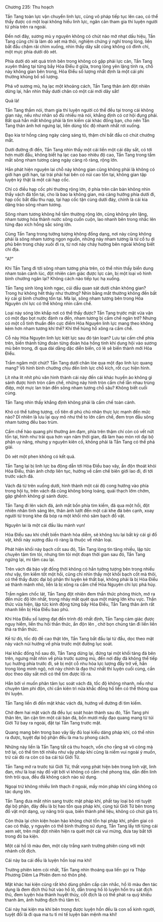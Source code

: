 




Chương 235: Thu hoạch


Tần Tang toàn lực vận chuyển linh lực, cũng vô pháp tiếp tục lên cao, có thể thấy được có một loại không hiểu linh lực, ngăn cản tham gia thí luyện người từ phía trên ra ngoài.

Đến nơi đây, sương mù y nguyên không có chút nào mờ nhạt dấu hiệu, Tần Tang cũng chỉ là làm dò xét mà thôi, nghiệm chứng ý nghĩ trong lòng, liền bắt đầu chậm rãi chìm xuống, nhìn thấy dây sắt cũng không có đình chỉ, một mực phía dưới dò xét.

Phía dưới dò xét quá trình bên trong không có gặp phải lực cản, Tần Tang xuyên thẳng tại từng bầy Hỏa Điểu ở giữa, trong lòng yên lặng tính ra, chỗ này không gian bên trong, Hỏa Điểu số lượng nhất định là một cái phi thường khủng bố số lượng.

Phá vỡ sương mù, hạ lạc một khoảng cách, Tần Tang thân ảnh đột nhiên dừng lại, hắn nhìn thấy dưới chân có một cái mới dây sắt!

Quả là!

Tần Tang thầm nói, tham gia thí luyện người có thể đều tại trong cái không gian này, nếu như nhân số đủ nhiều mà nói, khẳng định có cơ hội đụng phải. Bất quá hắn mắt không phải là tìm kiếm cái khác đồng bạn, cho nên Tần Tang thân ảnh hơi ngưng lại, liền dùng tốc độ nhanh nhất rơi xuống.

Đạo kia tơ hồng càng ngày càng sáng tỏ, thậm chí bắt đầu có chút chướng mắt.

Dưới đường đi đến, Tần Tang nhìn thấy một cái liền một cái dây sắt, có tới hơn mười đầu, không biết hạ lạc cao bao nhiêu độ cao, Tần Tang trong tầm mắt sông nham tương càng ngày càng rõ ràng, rộng lớn.

Hắn phát hiện nguyên lai chỗ này không gian cũng không phải là không có giới hạn giới hạn, tại trái phải hai bên có núi cao tồn tại, không gian tập luyện kỳ thật là một cái hạp cốc.

Chỉ có điều hạp cốc phi thường rộng lớn, ở phía trên căn bản không nhìn thấy vách đá tồn tại, cho là bao la không gian, mà càng hướng phía dưới đi, hạp cốc bắt đầu thu nạp, tại hạp cốc tận cùng dưới đáy, chính là cái kia dâng trào sông nham tương.

Sông nham tương không hề tầm thường rộng lớn, cũng không yên lặng, nham tương hóa thành nước sông cuồn cuộn, lao nhanh bên trong nhấc lên từng đạo xích hồng sắc sóng lớn.

Cùng Tần Tang trong tưởng tượng không đồng dạng, nơi này cũng không phải là sông nham tương ngọn nguồn, những này nham tương là từ cổ tu di phủ bên trong chảy xuôi đi ra, từ nơi này chảy hướng bên ngoài không biết chi địa.

"A?"

Khi Tần Tang đi tới sông nham tương phía trên, có thể nhìn thấy biển dung nham toàn cảnh lúc, đột nhiên cảm giác được lực cản, bị một loại vô hình bình chướng ngăn lại? Không cách nào tiếp tục hạ xuống.

Tần Tang sinh lòng kinh ngạc, cúi đầu quan sát dưới chân không gian? Trong hư không hết thảy như thường? Nhìn bằng mắt thường không đến bất kỳ cái gì bình chướng tồn tại. Mà lại, sông nham tương bên trong Hỏa Nguyên chi lực có thể không nhìn cấm chế.

Loại này sóng lớn khắp nơi có thể thấy được? Tần Tang trước mặt vừa vặn có một đạo bọt nước đánh ra đến, nham tương bị cấm chế ngăn trở? Nhưng có một cỗ tinh thuần đến cực điểm Hỏa Nguyên linh lực mang theo không kém hơn nham tương khí thế? Khí thế hùng hổ xông ra cấm chế.

Cỗ này Hỏa Nguyên linh lực kiệt lực sau đó tán loạn? Lưu tại cấm chế phía trên, biến thành từng đoàn từng đoàn hỏa hồng tinh khí dung hội vào sương mù bên trong, đi qua dài dằng dặc diễn biến, có lẽ sẽ biến thành mới Hỏa Điểu.

Trầm ngâm một chút? Tần Tang dưới chân lóe qua một đạo linh lực quang mang? Vô hình bình chướng chịu đến linh lực chỗ kích, rốt cục hiện hình.

Lít nha lít nhít phù văn hình thành cái này đến cái khác huyền ảo không gì sánh được hình tròn cấm chế, những này hình tròn cấm chế lẫn nhau trùng điệp, một mực lan tràn đến sông nham tương chỗ sâu? Không biết cuối cùng.

Tần Tang nhìn thấy khẳng định không phải là cấm chế toàn cảnh.

Khó có thể tưởng tượng, cổ tiên di phủ chủ nhân thực lực mạnh đến mức nào? Dĩ nhiên là lưu lại quy mô như thế to lớn cấm chế, đem trọn đầu sông nham tương đều bao trùm.

Cấm chế hào quang phi thường ảm đạm, phía trên thậm chí còn có vết nứt tồn tại, hình như trải qua hơn vạn năm thời gian, đã làm hao mòn rơi đại bộ phận uy năng, nhưng y nguyên kiên cố, không phải là Tần Tang có thể phá giải.

Dò xét một phen không có kết quả.

Tần Tang lại bị linh lực ba động dẫn tới Hỏa Điểu bao vây, ẩn độn thoát khỏi Hỏa Điểu, thân ảnh chớp liên tục, hướng về cấm chế biên giới lao đi, đi tới trước vách đá.

Vách đá từ trên xuống dưới, hình thành một cái độ cong hướng vào phía trong hội tụ, trên vách đá cũng không bóng loáng, quái thạch lởm chởm, gập ghềnh không gì sánh được.

Tần Tang đi lên vách đá, ánh mắt bốn phía tìm kiếm, đã qua một hồi, đột nhiên nhãn tình sáng lên, thân ảnh lướt đến một cái khe đá bên cạnh, xoay người từ trong khe đá bóp ra một khối nhỏ sâm bạch đồ vật.

Nguyên lai là một cái đầu lâu mảnh vụn!

Hỏa Điểu sau khi chết biến thành hỏa diễm, sẽ không lưu lại bất kỳ cái gì đồ vật, khối này xương đầu rõ ràng là thuộc về nhân loại.

Phát hiện khối này bạch cốt sau đó, Tần Tang lòng tin tăng nhiều, lập tức chuyên tâm tìm tòi, nhưng tìm tòi một đoạn thời gian sau đó, Tần Tang ngừng lại, mi tâm cau lại.

Trên vách đá bảo vật đồng thời không có hắn tưởng tượng bên trong nhiều như vậy, tìm kiếm tốt một hồi, cũng chỉ nhìn thấy một khối bạch cốt mà thôi, có thể thấy được đại bộ phận thí luyện kẻ thất bại, không phải là bị Hỏa Điểu xé thành mảnh nhỏ, liền là bị xông ra cấm chế Hỏa Nguyên chi lực phá hủy.

Trầm ngâm chốc lát, Tần Tang đột nhiên đem thần thức phóng thích, mở ra đến mức độ lớn nhất, trong nháy mắt quét qua một mảng lớn khu vực. Thần thức vừa hiện, lập tức kinh động từng bầy Hỏa Điểu, Tần Tang thân ảnh rất nhanh liền bị Hỏa Điểu bao phủ.

Khi Hỏa Điểu số lượng đạt đến trình độ nhất định, Tần Tang cảm giác được nguy hiểm, liền thu hồi thần thức, ẩn độn lên , chờ bọn chúng tản đi liền liền thả ra thần thức.

Kể từ đó, tốc độ đề cao thật lớn, Tần Tang bắt đầu lại từ đầu, dọc theo mặt này vách núi hướng về phía trước một đường lục soát.

Hai khắc đồng hồ sau đó, Tần Tang dừng lại, đứng tại một khối tảng đá bên trên, ngưng mắt nhìn về phía trước sương mù, đến nơi đây đã không thể tiếp tục hướng phía trước đi, sẽ bị một cỗ nhu hòa lực lượng đẩy trở về, hắn trong lòng minh ngộ, nơi này chính là đạo thứ nhất thí luyện cuối cùng, cần dọc theo dây sắt mới có thể tìm được lối ra.

Hắn bởi vì muốn phân tâm lục soát vách đá, tốc độ không nhanh, nếu như chuyên tâm phi độn, chỉ cần kiên trì nửa khắc đồng hồ liền có thể thông qua thí luyện.

Tần Tang liền đi đến mặt khác vách đá, hướng về đường đi tìm kiếm.

Chờ đem hai mặt vách đá đều lục soát hoàn thành sau đó, Tần Tang phi thân lên, lân cận tìm một cái bàn đá, bốn mươi mấy đạo quang mang từ túi Giới Tử bay ra ngoài, đặt tại Tần Tang trước mặt.

Quang mang bên trong bao vây lấy đủ loại kiểu dáng pháp khí, có thể nhìn ra được, tuyệt đại bộ phận đều là ma tu phong cách.

Những này liền là Tần Tang tất cả thu hoạch, vốn cho rằng sẽ vô công mà trở lại, có thể tìm tới nhiều như vậy pháp khí cũng là niềm vui ngoài ý muốn, trừ cái đó ra còn có ba cái túi Giới Tử.

Tần Tang mở ra trước túi Giới Tử, thất vọng phát hiện bên trong linh vật, linh đan, như là loại này đồ vật bởi vì không có cấm chế phong tỏa, dẫn đến linh tính trôi qua, đều đã không cách nào sử dụng.

Ngoại trừ không nhiều linh thạch ở ngoài, mấy món pháp khí cũng không có tác dụng lớn.

Tần Tang đưa mắt nhìn sang trước mặt pháp khí, phất tay loại bỏ rơi tuyệt đại bộ phận, đây đều là bị hao tổn qua pháp khí, cùng túi Giới Tử bên trong đồ vật một dạng, uy năng trôi qua, biến thành phế liệu, không có chút giá trị.

Còn thừa lại chín kiện hoàn hảo không chút tổn hại pháp khí, phẩm giai có cao có thấp, y nguyên có thể bình thường sử dụng, Tần Tang lấy tới từng cái xem xét, trên mặt đột nhiên hiện ra quét một cái vui mừng, đưa tay bắt tới trong đó ba kiện.

Một cái hồ lô màu đen, một cây trắng xanh trường phiên cùng với một nhánh cốt địch.

Cái này ba cái đều là luyện hồn loại ma khí!

Trường phiên kém cỏi nhất, Tần Tang nhìn thoáng qua liền gọi ra Thập Phương Diêm La Phiên đem nó thôn phệ.

Mặt khác hai kiện cũng rất khó dùng phẩm cấp cân nhắc, hồ lô màu đen tác dụng là đem địch thủ hút vào hồ lô, dẫn trong hồ lô luyện hồn tru sát địch thủ, đem luyện hóa thành huyết thủy, cốt địch là có thể phát ra quỷ khiếu thanh âm, ảnh hưởng địch thủ tâm trí.

Cái này hai kiện ma khí bên trong được luyện hồn đều là con số kinh người, tuyệt đối là đi qua ma tu tỉ mỉ tế luyện bản mệnh ma khí!




